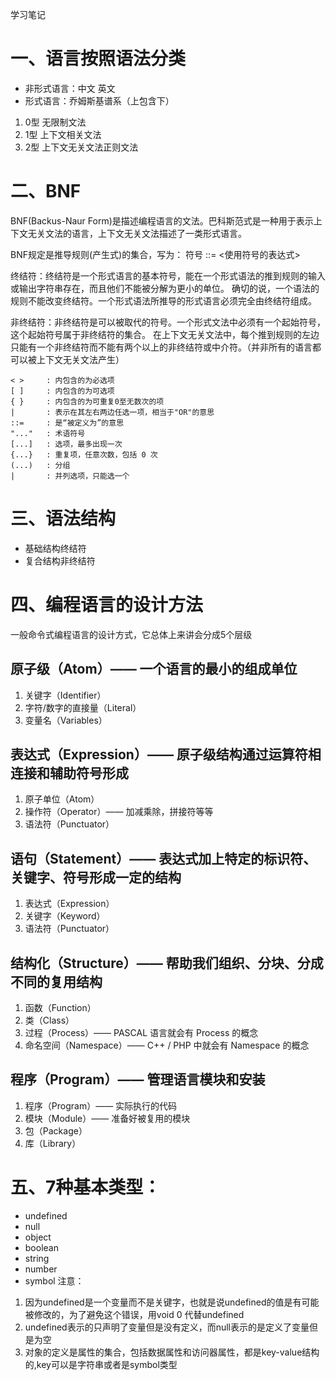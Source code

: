 学习笔记

# 一、语言按照语法分类    
- 非形式语言：中文 英文  
- 形式语言：乔姆斯基谱系（上包含下）  
1. 0型 无限制文法 
2. 1型 上下文相关文法 
3. 2型 上下文无关文法正则文法 

# 二、BNF 
BNF(Backus-Naur Form)是描述编程语言的文法。巴科斯范式是一种用于表示上下文无关文法的语言，上下文无关文法描述了一类形式语言。 

BNF规定是推导规则(产生式)的集合，写为： 
符号 ::= <使用符号的表达式> 

终结符：终结符是一个形式语言的基本符号，能在一个形式语法的推到规则的输入或输出字符串存在，而且他们不能被分解为更小的单位。 
确切的说，一个语法的规则不能改变终结符。一个形式语法所推导的形式语言必须完全由终结符组成。 

非终结符：非终结符是可以被取代的符号。一个形式文法中必须有一个起始符号，这个起始符号属于非终结符的集合。 
在上下文无关文法中，每个推到规则的左边只能有一个非终结符而不能有两个以上的非终结符或中介符。（并非所有的语言都可以被上下文无关文法产生）
```
< >     : 内包含的为必选项 
[ ]     : 内包含的为可选项 
{ }     : 内包含的为可重复0至无数次的项 
|       : 表示在其左右两边任选一项，相当于"OR"的意思 
::=     : 是“被定义为”的意思 
"..."   : 术语符号 
[...]   : 选项，最多出现一次 
{...}   : 重复项，任意次数，包括 0 次 
(...)   : 分组 
|       : 并列选项，只能选一个 
```

# 三、语法结构
- 基础结构终结符  
- 复合结构非终结符 

# 四、编程语言的设计方法
一般命令式编程语言的设计方式，它总体上来讲会分成5个层级
## 原子级（Atom）—— 一个语言的最小的组成单位
1. 关键字（Identifier） 
2. 字符/数字的直接量（Literal） 
3. 变量名（Variables） 

## 表达式（Expression）—— 原子级结构通过运算符相连接和辅助符号形成
1. 原子单位（Atom）  
2. 操作符（Operator）—— 加减乘除，拼接符等等 
3. 语法符（Punctuator） 

## 语句（Statement）—— 表达式加上特定的标识符、关键字、符号形成一定的结构
1. 表达式（Expression） 
2. 关键字（Keyword） 
3. 语法符（Punctuator） 

## 结构化（Structure）—— 帮助我们组织、分块、分成不同的复用结构
1. 函数（Function）  
2. 类（Class） 
3. 过程（Process）—— PASCAL 语言就会有 Process 的概念 
4. 命名空间（Namespace）—— C++ / PHP 中就会有 Namespace 的概念 

## 程序（Program）—— 管理语言模块和安装
1. 程序（Program）—— 实际执行的代码 
2. 模块（Module）—— 准备好被复用的模块 
3. 包（Package） 
4. 库（Library） 

# 五、7种基本类型：
- undefined 
- null 
- object 
- boolean 
- string 
- number 
- symbol 
注意： 
1. 因为undefined是一个变量而不是关键字，也就是说undefined的值是有可能被修改的，为了避免这个错误，用void 0 代替undefined 
2. undefined表示的只声明了变量但是没有定义，而null表示的是定义了变量但是为空 
3. 对象的定义是属性的集合，包括数据属性和访问器属性，都是key-value结构的,key可以是字符串或者是symbol类型 
